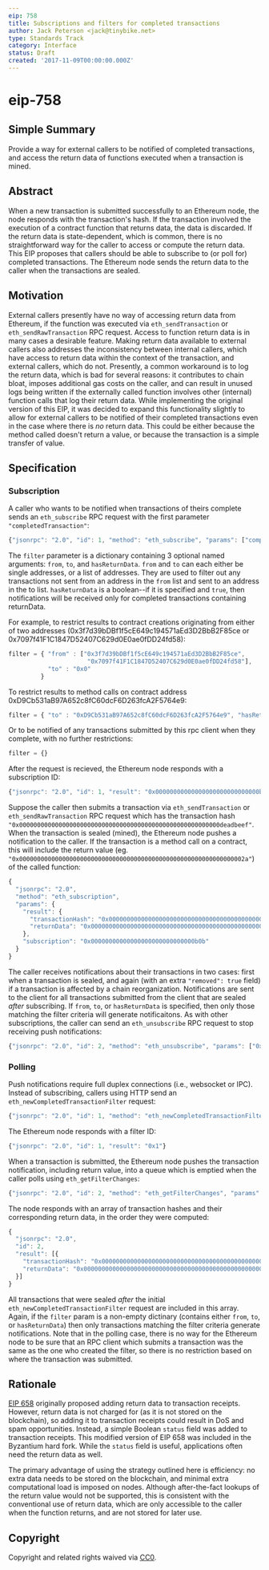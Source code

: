 ```yaml
---
eip: 758
title: Subscriptions and filters for completed transactions
author: Jack Peterson <jack@tinybike.net>
type: Standards Track
category: Interface
status: Draft
created: '2017-11-09T00:00:00.000Z'
---
```


# eip-758

## Simple Summary

Provide a way for external callers to be notified of completed transactions, and access the return data of functions executed when a transaction is mined.

## Abstract

When a new transaction is submitted successfully to an Ethereum node, the node responds with the transaction's hash. If the transaction involved the execution of a contract function that returns data, the data is discarded. If the return data is state-dependent, which is common, there is no straightforward way for the caller to access or compute the return data. This EIP proposes that callers should be able to subscribe to \(or poll for\) completed transactions. The Ethereum node sends the return data to the caller when the transactions are sealed.

## Motivation

External callers presently have no way of accessing return data from Ethereum, if the function was executed via `eth_sendTransaction` or `eth_sendRawTransaction` RPC request. Access to function return data is in many cases a desirable feature. Making return data available to external callers also addresses the inconsistency between internal callers, which have access to return data within the context of the transaction, and external callers, which do not. Presently, a common workaround is to log the return data, which is bad for several reasons: it contributes to chain bloat, imposes additional gas costs on the caller, and can result in unused logs being written if the externally called function involves other \(internal\) function calls that log their return data. While implementing the original version of this EIP, it was decided to expand this functionality slightly to allow for external callers to be notified of their completed transactions even in the case where there is _no_ return data. This could be either because the method called doesn't return a value, or because the transaction is a simple transfer of value.

## Specification

### Subscription

A caller who wants to be notified when transactions of theirs complete sends an `eth_subscribe` RPC request with the first parameter `"completedTransaction"`:

```javascript
{"jsonrpc": "2.0", "id": 1, "method": "eth_subscribe", "params": ["completedTransaction", filter]}
```

The `filter` parameter is a dictionary containing 3 optional named arguments: `from`, `to`, and `hasReturnData`. `from` and `to` can each either be single addresses, or a list of addresses. They are used to filter out any transactions not sent from an address in the `from` list and sent to an address in the to list. `hasReturnData` is a boolean--if it is specified and `true`, then notifications will be received only for completed transactions containing returnData.

For example, to restrict results to contract creations originating from either of two addresses \(0x3f7d39bDBf1f5cE649c194571aEd3D2BbB2F85ce or 0x7097f41F1C1847D52407C629d0E0ae0fDD24fd58\):

```javascript
filter = { "from" : ["0x3f7d39bDBf1f5cE649c194571aEd3D2BbB2F85ce",
                      "0x7097f41F1C1847D52407C629d0E0ae0fDD24fd58"],
           "to" : "0x0" 
         }
```

To restrict results to method calls on contract address 0xD9Cb531aB97A652c8fC60dcF6D263fcA2F5764e9:

```javascript
filter = { "to" : "0xD9Cb531aB97A652c8fC60dcF6D263fcA2F5764e9", "hasReturnData" : true }
```

Or to be notified of any transactions submitted by this rpc client when they complete, with no further restrictions:

```javascript
filter = {}
```

After the request is recieved, the Ethereum node responds with a subscription ID:

```javascript
{"jsonrpc": "2.0", "id": 1, "result": "0x00000000000000000000000000000b0b"}
```

Suppose the caller then submits a transaction via `eth_sendTransaction` or `eth_sendRawTransaction` RPC request which has the transaction hash `"0x00000000000000000000000000000000000000000000000000000000deadbeef"`. When the transaction is sealed \(mined\), the Ethereum node pushes a notification to the caller. If the transaction is a method call on a contract, this will include the return value \(eg. `"0x000000000000000000000000000000000000000000000000000000000000002a"`\) of the called function:

```javascript
{
  "jsonrpc": "2.0",
  "method": "eth_subscription",
  "params": {
    "result": {
      "transactionHash": "0x00000000000000000000000000000000000000000000000000000000deadbeef",
      "returnData": "0x000000000000000000000000000000000000000000000000000000000000002a"
    },
    "subscription": "0x00000000000000000000000000000b0b"
  }
}
```

The caller receives notifications about their transactions in two cases: first when a transaction is sealed, and again \(with an extra `"removed": true` field\) if a transaction is affected by a chain reorganization. Notifications are sent to the client for all transactions submitted from the client that are sealed _after_ subscribing. If `from`, `to`, or `hasReturnData` is specified, then only those matching the filter criteria will generate notificaitons. As with other subscriptions, the caller can send an `eth_unsubscribe` RPC request to stop receiving push notifications:

```javascript
{"jsonrpc": "2.0", "id": 2, "method": "eth_unsubscribe", "params": ["0x00000000000000000000000000000b0b"]}
```

### Polling

Push notifications require full duplex connections \(i.e., websocket or IPC\). Instead of subscribing, callers using HTTP send an `eth_newCompletedTransactionFilter` request:

```javascript
{"jsonrpc": "2.0", "id": 1, "method": "eth_newCompletedTransactionFilter", "params": [filter] }
```

The Ethereum node responds with a filter ID:

```javascript
{"jsonrpc": "2.0", "id": 1, "result": "0x1"}
```

When a transaction is submitted, the Ethereum node pushes the transaction notification, including return value, into a queue which is emptied when the caller polls using `eth_getFilterChanges`:

```javascript
{"jsonrpc": "2.0", "id": 2, "method": "eth_getFilterChanges", "params": ["0x1"]}
```

The node responds with an array of transaction hashes and their corresponding return data, in the order they were computed:

```javascript
{
  "jsonrpc": "2.0",
  "id": 2,
  "result": [{
    "transactionHash": "0x00000000000000000000000000000000000000000000000000000000deadbeef",
    "returnData": "0x000000000000000000000000000000000000000000000000000000000000002a"
  }]
}
```

All transactions that were sealed _after_ the initial `eth_newCompletedTransactionFilter` request are included in this array. Again, if the `filter` param is a non-empty dictinary \(contains either `from`, `to`, or `hasReturnData`\) then only transactions matching the filter criteria generate notifications. Note that in the polling case, there is no way for the Ethereum node to be sure that an RPC client which submits a transaction was the same as the one who created the filter, so there is no restriction based on where the transaction was submitted.

## Rationale

[EIP 658](eip-658.md) originally proposed adding return data to transaction receipts. However, return data is not charged for \(as it is not stored on the blockchain\), so adding it to transaction receipts could result in DoS and spam opportunities. Instead, a simple Boolean `status` field was added to transaction receipts. This modified version of EIP 658 was included in the Byzantium hard fork. While the `status` field is useful, applications often need the return data as well.

The primary advantage of using the strategy outlined here is efficiency: no extra data needs to be stored on the blockchain, and minimal extra computational load is imposed on nodes. Although after-the-fact lookups of the return value would not be supported, this is consistent with the conventional use of return data, which are only accessible to the caller when the function returns, and are not stored for later use.

## Copyright

Copyright and related rights waived via [CC0](https://creativecommons.org/publicdomain/zero/1.0/).

